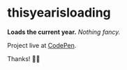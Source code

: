 # thisyearisloading
**Loads the current year.** *Nothing fancy.*

Project live at [CodePen](https://codepen.io/sudipto/full/qoPWNQ).

Thanks! 🙌🏽
